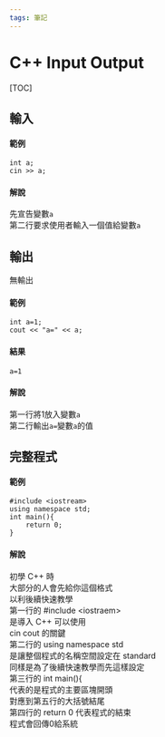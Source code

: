 ```yaml
---
tags: 筆記
---
```


# C++ Input Output

[TOC]

## 輸入
#### 範例
```cpp=
int a;
cin >> a;
```
#### 解說
先宣告變數`a`  
第二行要求使用者輸入一個值給變數`a`  
## 輸出
無輸出  
#### 範例
```cpp=
int a=1;
cout << "a=" << a;
```
#### 結果
```
a=1
```
#### 解說
第一行將1放入變數`a`  
第二行輸出`a=`變數`a`的值  
## 完整程式
#### 範例
```cpp=
#include <iostream>
using namespace std;
int main(){
    return 0;
}
```
#### 解說
初學 C\+\+ 時  
大部分的人會先給你這個格式  
以利後續快速教學  
第一行的 #include \<iostraem>  
是導入 C\+\+ 可以使用  
cin cout 的關鍵  
第二行的 using namespace std  
是讓整個程式的名稱空間設定在 standard  
同樣是為了後續快速教學而先這樣設定  
第三行的 int main\(\)\{  
代表的是程式的主要區塊開頭  
對應到第五行的大括號結尾  
第四行的 return 0 代表程式的結束  
程式會回傳0給系統  